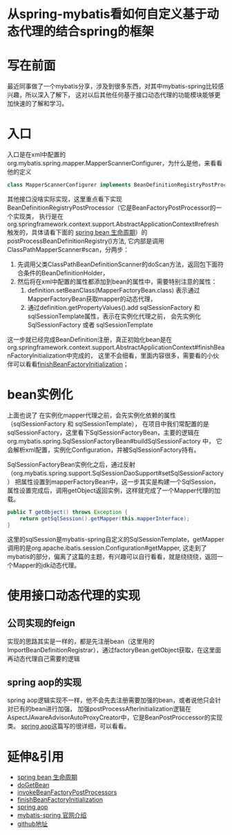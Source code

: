 # 从spring-mybatis看如何自定义基于动态代理的结合spring的框架

# 写在前面
最近同事做了一个mybatis分享，涉及到很多东西，对其中mybatis-spring比较感兴趣，所以深入了解下，
这对以后其他任何基于接口动态代理的功能模块能够更加快速的了解和学习。

# 入口
入口是在xml中配置的org.mybatis.spring.mapper.MapperScannerConfigurer，为什么是他，来看看他的定义

```java
class MapperScannerConfigurer implements BeanDefinitionRegistryPostProcessor, InitializingBean, ApplicationContextAware, BeanNameAware {}
```
其他接口没啥实际实现，这里重点看下实现BeanDefinitionRegistryPostProcessor（它是BeanFactoryPostProcessor的一个实现类，
执行是在org.springframework.context.support.AbstractApplicationContext#refresh 触发的，具体请看下面的
[spring bean 生命周期](https://www.cnblogs.com/zrtqsk/p/3735273.html)）的postProcessBeanDefinitionRegistry()方法,
它内部是调用ClassPathMapperScanner#scan，分两步：
1. 先调用父类ClassPathBeanDefinitionScanner的doScan方法，返回包下面符合条件的BeanDefinitionHolder，
1. 然后将在xml中配置的属性都添加到bean的属性中，需要特别注意的属性：
	1. definition.setBeanClass(MapperFactoryBean.class) 表示通过MapperFactoryBean获取mapper的动态代理，
	1. 通过definition.getPropertyValues().add sqlSessionFactory 和 sqlSessionTemplate属性，表示在实例化代理之前，
	会先实例化SqlSessionFactory 或者 sqlSessionTemplate

这一步就已经完成BeanDefinition注册，真正初始化bean是在org.springframework.context.support.AbstractApplicationContext#finishBeanFactoryInitialization中完成的，
这里不会细看，里面内容很多，需要看的小伙伴可以看看[finishBeanFactoryInitialization](https://www.jianshu.com/p/9d8e4fb5b162)；
# bean实例化
上面也说了 在实例化mapper代理之前，会先实例化依赖的属性（sqlSessionFactory 和 sqlSessionTemplate），
在项目中我们常配置的是sqlSessionFactory，这里看下SqlSessionFactoryBean，主要的逻辑在org.mybatis.spring.SqlSessionFactoryBean#buildSqlSessionFactory 中，
它会解析xml配置，实例化Configuration，并被SqlSessionFactory持有。

SqlSessionFactoryBean实例化之后，通过反射（org.mybatis.spring.support.SqlSessionDaoSupport#setSqlSessionFactory）
把属性设置到mapperFactoryBean中，这一步其实是构建一个SqlSession，属性设置完成后，调用getObject返回实例，这样就完成了一个Mapper代理的加载。
```java
public T getObject() throws Exception {
    return getSqlSession().getMapper(this.mapperInterface);
}
```
这里的sqlSession是mybatis-spring自定义的SqlSessionTemplate，getMapper调用的是org.apache.ibatis.session.Configuration#getMapper,
这走到了mybatis的部分，偏离了这篇的主题，有兴趣可以自行看看，就是绕绕绕，返回一个Mapper的jdk动态代理。

# 使用接口动态代理的实现

## 公司实现的feign
实现的思路其实是一样的，都是先注册bean（这里用的ImportBeanDefinitionRegistrar），通过factoryBean.getObject获取，在这里面再动态代理自己需要的逻辑
## spring aop的实现
spring aop逻辑实现不一样，他不会先去注册需要加强的bean，或者说他只会针对已有的bean进行加强，
加强postProcessAfterInitialization逻辑在AspectJAwareAdvisorAutoProxyCreator中，它是BeanPostProccessor的实现类。
[spring aop](http://www.importnew.com/24459.html)这篇写的很详细，可以看看。


# 延伸&引用
- [spring bean 生命周期](https://www.cnblogs.com/zrtqsk/p/3735273.html)
- [doGetBean](https://www.jianshu.com/p/4b8bcca6697c)
- [invokeBeanFactoryPostProcessors](https://www.jianshu.com/p/0e7f65afa156)
- [finishBeanFactoryInitialization](https://www.jianshu.com/p/9d8e4fb5b162)
- [spring aop](http://www.importnew.com/24459.html)
- [mybatis-spring 官网介绍](http://www.mybatis.org/spring/zh/index.html)
- [github地址](https://github.com/mybatis/spring)